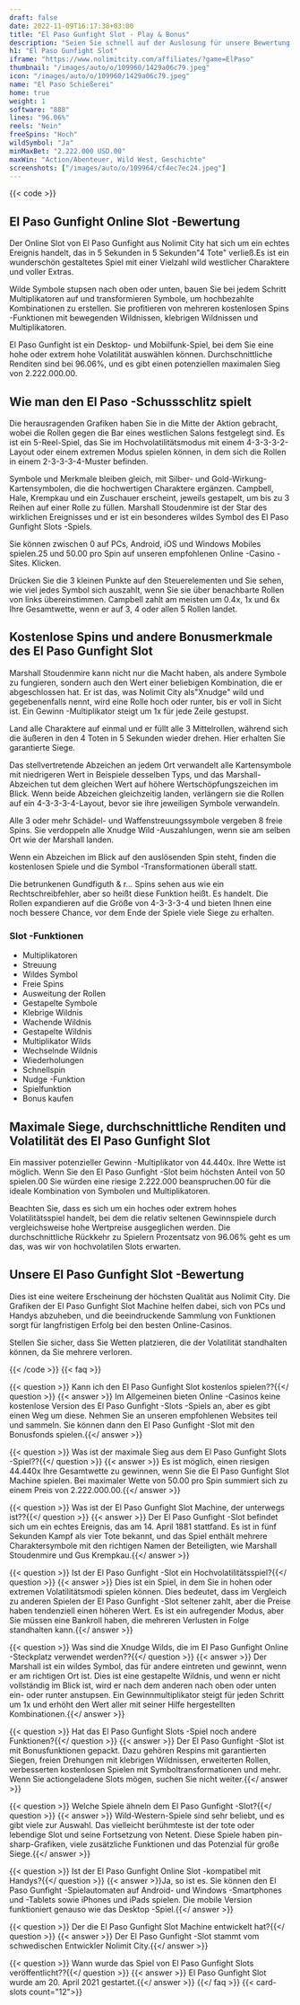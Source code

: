 ```yaml
---
draft: false
date: 2022-11-09T16:17:38+03:00
title: "El Paso Gunfight Slot - Play & Bonus"
description: "Seien Sie schnell auf der Auslosung für unsere Bewertung des El Paso Gunfight Slot. Wir betrachten das Gameplay, die Funktionen und die, wo Sie es mit den besten Casino -Boni spielen können."
h1: "El Paso Gunfight Slot"
iframe: "https://www.nolimitcity.com/affiliates/?game=ElPaso"
thumbnail: "/images/auto/o/109960/1429a06c79.jpeg"
icon: "/images/auto/o/109960/1429a06c79.jpeg"
name: "El Paso Schießerei"
home: true
weight: 1
software: "888"
lines: "96.06%"
reels: "Nein"
freeSpins: "Hoch"
wildSymbol: "Ja"
minMaxBet: "2.222.000 USD.00"
maxWin: "Action/Abenteuer, Wild West, Geschichte"
screenshots: ["/images/auto/o/109964/cf4ec7ec24.jpeg"]
---
```


{{< code >}}<h2>El Paso Gunfight Online Slot -Bewertung</h2><p>Der Online Slot von El Paso Gunfight aus Nolimit City hat sich um ein echtes Ereignis handelt, das in 5 Sekunden in 5 Sekunden"4 Tote" verließ.Es ist ein wunderschön gestaltetes Spiel mit einer Vielzahl wild westlicher Charaktere und voller Extras.</p><p>Wilde Symbole stupsen nach oben oder unten, bauen Sie bei jedem Schritt Multiplikatoren auf und transformieren Symbole, um hochbezahlte Kombinationen zu erstellen. Sie profitieren von mehreren kostenlosen Spins -Funktionen mit bewegenden Wildnissen, klebrigen Wildnissen und Multiplikatoren.</p><p>El Paso Gunfight ist ein Desktop- und Mobilfunk-Spiel, bei dem Sie eine hohe oder extrem hohe Volatilität auswählen können. Durchschnittliche Renditen sind bei 96.06%, und es gibt einen potenziellen maximalen Sieg von 2.222.000.00.</p><h2>Wie man den El Paso -Schussschlitz spielt</h2><p>Die herausragenden Grafiken haben Sie in die Mitte der Aktion gebracht, wobei die Rollen gegen die Bar eines westlichen Salons festgelegt sind. Es ist ein 5-Reel-Spiel, das Sie im Hochvolatilitätsmodus mit einem 4-3-3-3-2-Layout oder einem extremen Modus spielen können, in dem sich die Rollen in einem 2-3-3-3-4-Muster befinden.</p><p>Symbole und Merkmale bleiben gleich, mit Silber- und Gold-Wirkung-Kartensymbolen, die die hochwertigen Charaktere ergänzen. Campbell, Hale, Krempkau und ein Zuschauer erscheint, jeweils gestapelt, um bis zu 3 Reihen auf einer Rolle zu füllen. Marshall Stoudenmire ist der Star des wirklichen Ereignisses und er ist ein besonderes wildes Symbol des El Paso Gunfight Slots -Spiels.</p><p>Sie können zwischen 0 auf PCs, Android, iOS und Windows Mobiles spielen.25 und 50.00 pro Spin auf unseren empfohlenen Online -Casino -Sites. Klicken.</p><p>Drücken Sie die 3 kleinen Punkte auf den Steuerelementen und Sie sehen, wie viel jedes Symbol sich auszahlt, wenn Sie sie über benachbarte Rollen von links übereinstimmen. Campbell zahlt am meisten um 0.4x, 1x und 6x Ihre Gesamtwette, wenn er auf 3, 4 oder allen 5 Rollen landet.</p><h2>Kostenlose Spins und andere Bonusmerkmale des El Paso Gunfight Slot</h2><p>Marshall Stoudenmire kann nicht nur die Macht haben, als andere Symbole zu fungieren, sondern auch den Wert einer beliebigen Kombination, die er abgeschlossen hat. Er ist das, was Nolimit City als"Xnudge" wild und gegebenenfalls nennt, wird eine Rolle hoch oder runter, bis er voll in Sicht ist. Ein Gewinn -Multiplikator steigt um 1x für jede Zeile gestupst.</p><p>Land alle Charaktere auf einmal und er füllt alle 3 Mittelrollen, während sich die äußeren in den 4 Toten in 5 Sekunden wieder drehen. Hier erhalten Sie garantierte Siege.</p><p>Das stellvertretende Abzeichen an jedem Ort verwandelt alle Kartensymbole mit niedrigeren Wert in Beispiele desselben Typs, und das Marshall-Abzeichen tut dem gleichen Wert auf höhere Wertschöpfungszeichen im Blick. Wenn beide Abzeichen gleichzeitig landen, verlängern sie die Rollen auf ein 4-3-3-3-4-Layout, bevor sie ihre jeweiligen Symbole verwandeln.</p><p>Alle 3 oder mehr Schädel- und Waffenstreuungssymbole vergeben 8 freie Spins. Sie verdoppeln alle Xnudge Wild -Auszahlungen, wenn sie am selben Ort wie der Marshall landen.</p><p>Wenn ein Abzeichen im Blick auf den auslösenden Spin steht, finden die kostenlosen Spiele und die Symbol -Transformationen überall statt.</p><p>Die betrunkenen Gundfiguth & r… Spins sehen aus wie ein Rechtschreibfehler, aber so heißt diese Funktion heißt. Es handelt. Die Rollen expandieren auf die Größe von 4-3-3-3-4 und bieten Ihnen eine noch bessere Chance, vor dem Ende der Spiele viele Siege zu erhalten.</p><h3>
Slot -Funktionen</h3><ul>
<li></span>
Multiplikatoren</li>
<li></span>
Streuung</li>
<li></span>
Wildes Symbol</li>
<li></span>
Freie Spins</li>
<li></span>
Ausweitung der Rollen</li>
<li></span>
Gestapelte Symbole</li>
<li></span>
Klebrige Wildnis</li>
<li></span>
Wachende Wildnis</li>
<li></span>
Gestapelte Wildnis</li>
<li></span>
Multiplikator Wilds</li>
<li></span>
Wechselnde Wildnis</li>
<li></span>
Wiederholungen</li>
<li></span>
Schnellspin</li>
<li></span>
Nudge -Funktion</li>
<li></span>
Spielfunktion</li>
<li></span>
Bonus kaufen</li></ul><h2>Maximale Siege, durchschnittliche Renditen und Volatilität des El Paso Gunfight Slot</h2><p>Ein massiver potenzieller Gewinn -Multiplikator von 44.440x. Ihre Wette ist möglich. Wenn Sie den El Paso Gunfight -Slot beim höchsten Anteil von 50 spielen.00 Sie würden eine riesige 2.222.000 beanspruchen.00 für die ideale Kombination von Symbolen und Multiplikatoren.</p><p>Beachten Sie, dass es sich um ein hoches oder extrem hohes Volatilitätsspiel handelt, bei dem die relativ seltenen Gewinnspiele durch vergleichsweise hohe Wertpreise ausgeglichen werden. Die durchschnittliche Rückkehr zu Spielern Prozentsatz von 96.06% geht es um das, was wir von hochvolatilen Slots erwarten.</p><h2>Unsere El Paso Gunfight Slot -Bewertung</h2><p>Dies ist eine weitere Erscheinung der höchsten Qualität aus Nolimit City. Die Grafiken der El Paso Gunfight Slot Machine helfen dabei, sich von PCs und Handys abzuheben, und die beeindruckende Sammlung von Funktionen sorgt für langfristigen Erfolg bei den besten Online-Casinos.</p><p>Stellen Sie sicher, dass Sie Wetten platzieren, die der Volatilität standhalten können, da Sie mehrere verloren.</p>
{{< /code >}}
{{< faq >}}

{{< question >}} Kann ich den El Paso Gunfight Slot kostenlos spielen??{{</ question >}}
{{< answer >}} Im Allgemeinen bieten Online -Casinos keine kostenlose Version des El Paso Gunfight -Slots -Spiels an, aber es gibt einen Weg um diese. Nehmen Sie an unseren empfohlenen Websites teil und sammeln. Sie können dann den El Paso Gunfight -Slot mit den Bonusfonds spielen.{{</ answer >}}

{{< question >}} Was ist der maximale Sieg aus dem El Paso Gunfight Slots -Spiel??{{</ question >}}
{{< answer >}} Es ist möglich, einen riesigen 44.440x Ihre Gesamtwette zu gewinnen, wenn Sie die El Paso Gunfight Slot Machine spielen. Bei maximaler Wette von 50.00 pro Spin summiert sich zu einem Preis von 2.222.000.00.{{</ answer >}}

{{< question >}} Was ist der El Paso Gunfight Slot Machine, der unterwegs ist??{{</ question >}}
{{< answer >}} Der El Paso Gunfight -Slot befindet sich um ein echtes Ereignis, das am 14. April 1881 stattfand. Es ist in fünf Sekunden Kampf als vier Tote bekannt, und das Spiel enthält mehrere Charaktersymbole mit den richtigen Namen der Beteiligten, wie Marshall Stoudenmire und Gus Krempkau.{{</ answer >}}

{{< question >}} Ist der El Paso Gunfight -Slot ein Hochvolatilitätsspiel?{{</ question >}}
{{< answer >}} Dies ist ein Spiel, in dem Sie in hohen oder extremen Volatilitätsmodi spielen können. Dies bedeutet, dass im Vergleich zu anderen Spielen der El Paso Gunfight -Slot seltener zahlt, aber die Preise haben tendenziell einen höheren Wert. Es ist ein aufregender Modus, aber Sie müssen eine Bankroll haben, die mehreren Verlusten in Folge standhalten kann.{{</ answer >}}

{{< question >}} Was sind die Xnudge Wilds, die im El Paso Gunfight Online -Steckplatz verwendet werden??{{</ question >}}
{{< answer >}} Der Marshall ist ein wildes Symbol, das für andere eintreten und gewinnt, wenn er am richtigen Ort ist. Dies ist eine gestapelte Wildnis, und wenn er nicht vollständig im Blick ist, wird er nach dem anderen nach oben oder unten ein- oder runter anstupsen. Ein Gewinnmultiplikator steigt für jeden Schritt um 1x und erhöht den Wert aller mit seiner Hilfe hergestellten Kombinationen.{{</ answer >}}

{{< question >}} Hat das El Paso Gunfight Slots -Spiel noch andere Funktionen?{{</ question >}}
{{< answer >}} Der El Paso Gunfight -Slot ist mit Bonusfunktionen gepackt. Dazu gehören Respins mit garantierten Siegen, freien Drehungen mit klebrigen Wildnissen, erweiterten Rollen, verbesserten kostenlosen Spielen mit Symboltransformationen und mehr. Wenn Sie actiongeladene Slots mögen, suchen Sie nicht weiter.{{</ answer >}}

{{< question >}} Welche Spiele ähneln dem El Paso Gunfight -Slot?{{</ question >}}
{{< answer >}} Wild-Western-Spiele sind sehr beliebt, und es gibt viele zur Auswahl. Das vielleicht berühmteste ist der tote oder lebendige Slot und seine Fortsetzung von Netent. Diese Spiele haben pin-sharp-Grafiken, viele zusätzliche Funktionen und das Potenzial für große Siege.{{</ answer >}}

{{< question >}} Ist der El Paso Gunfight Online Slot -kompatibel mit Handys?{{</ question >}}
{{< answer >}}Ja, so ist es. Sie können den El Paso Gunfight -Spielautomaten auf Android- und Windows -Smartphones und -Tablets sowie iPhones und iPads spielen. Die mobile Version funktioniert genauso wie das Desktop -Spiel.{{</ answer >}}

{{< question >}} Der die El Paso Gunfight Slot Machine entwickelt hat?{{</ question >}}
{{< answer >}} Der El Paso Gunfight -Slot stammt vom schwedischen Entwickler Nolimit City.{{</ answer >}}

{{< question >}} Wann wurde das Spiel von El Paso Gunfight Slots veröffentlicht??{{</ question >}}
{{< answer >}} El Paso Gunfight Slot wurde am 20. April 2021 gestartet.{{</ answer >}}
{{</ faq >}}
{{< card-slots count="12">}}